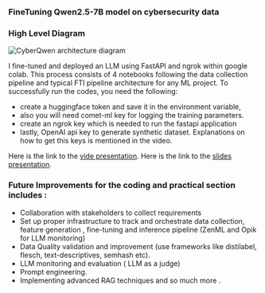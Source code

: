 ### FineTuning Qwen2.5-7B model on cybersecurity data

### High Level Diagram
![CyberQwen architecture diagram](https://drive.google.com/file/d/1SmrEHoqCb0z66awarAuEQCuj3H-75csO/view?usp=sharing)

I fine-tuned and deployed an  LLM using FastAPI and ngrok within google colab. 
This process consists of 4 notebooks following the data collection pipeline and typical FTI pipeline architecture for any ML project.
To successfully run the codes, you need the following:
*  create a huggingface token and save it in the environment variable,
*  also you will need comet-ml key for logging the training parameters.
*  create an ngrok key which  is needed to run the fastapi application
*  lastly, OpenAI api key to generate synthetic dataset. Explanations on how to get this keys is mentioned in the video. 

Here is the link to the [vide presentation](https://drive.google.com/file/d/1xjyi1gU_nz2FiCiJ6LOPoSqsK2_-M-vL/view?usp=sharing). 
Here is the link to the [slides presentation](https://docs.google.com/presentation/d/1aQjyHV9I9tQ1rBnUWiI483jZ-FlLlAVD9DZBTPOKiMw/edit?usp=sharing). 

### Future Improvements for the coding and practical section includes : 
  * Collaboration with stakeholders to collect requirements
  * Set up proper infrastructure to track and orchestrate data collection, feature generation , fine-tuning and inference pipeline (ZenML and Opik for LLM monitoring)
  * Data Quality validation and improvement (use frameworks like distilabel, flesch, text-descriptives, semhash etc).
  * LLM monitoring and evaluation ( LLM as a judge)
  * Prompt engineering.
  * Implementing advanced RAG techniques and so much more .

